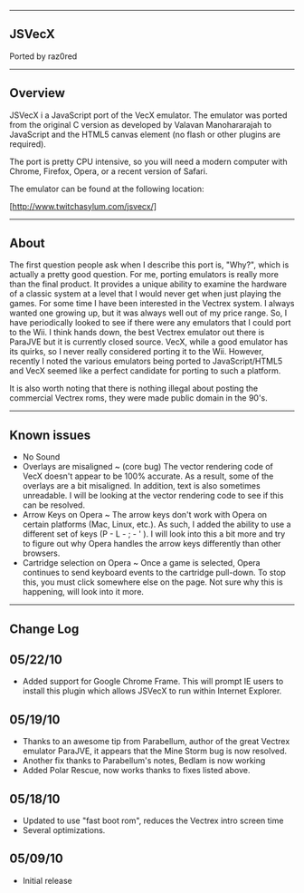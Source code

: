 --------------------------------------------
JSVecX
--------------------------------------------

Ported by raz0red

--------------------------------------------
Overview
--------------------------------------------

JSVecX i a JavaScript port of the VecX emulator. The emulator was ported from
the original C version as developed by Valavan Manohararajah to JavaScript
and the HTML5 canvas element (no flash or other plugins are required). 

The port is pretty CPU intensive, so you will need a modern computer with
Chrome, Firefox, Opera, or a recent version of Safari. 

The emulator can be found at the following location: 

[http://www.twitchasylum.com/jsvecx/] 

--------------------------------------------
About
--------------------------------------------

The first question people ask when I describe this port is, "Why?", which is
actually a pretty good question. For me, porting emulators is really more than
the final product. It provides a unique ability to examine the hardware of a
classic system at a level that I would never get when just playing the games.
For some time I have been interested in the Vectrex system. I always wanted
one growing up, but it was always well out of my price range. So, I have
periodically looked to see if there were any emulators that I could port to
the Wii. I think hands down, the best Vectrex emulator out there is ParaJVE
but it is currently closed source. VecX, while a good emulator has its quirks,
so I never really considered porting it to the Wii. However, recently I noted
the various emulators being ported to JavaScript/HTML5 and VecX seemed like a
perfect candidate for porting to such a platform. 

It is also worth noting that there is nothing illegal about posting the
commercial Vectrex roms, they were made public domain in the 90's. 

--------------------------------------------
Known issues
--------------------------------------------

  * No Sound
  * Overlays are misaligned ~ (core bug) The vector rendering code of VecX
    doesn't appear to be 100% accurate. As a result, some of the overlays
    are a bit misaligned. In addition, text is also sometimes unreadable.
    I will be looking at the vector rendering code to see if this can be 
    resolved. 
  * Arrow Keys on Opera ~ The arrow keys don't work with Opera on certain
    platforms (Mac, Linux, etc.). As such, I added the ability to use a
    different set of keys (P - L - ; - ' ). I will look into this a bit more
    and try to figure out why Opera handles the arrow keys differently than
    other browsers. 
  * Cartridge selection on Opera ~ Once a game is selected, Opera continues
    to send keyboard events to the cartridge pull-down. To stop this, you must
    click somewhere else on the page. Not sure why this is happening, will look
    into it more. 

--------------------------------------------
Change Log
--------------------------------------------

05/22/10 
-------------------
 - Added support for Google Chrome Frame. This will prompt IE users to install
   this plugin which allows JSVecX to run within Internet Explorer. 

05/19/10 
-------------------
 - Thanks to an awesome tip from Parabellum, author of the great Vectrex
   emulator ParaJVE, it appears that the Mine Storm bug is now resolved. 
 - Another fix thanks to Parabellum's notes, Bedlam is now working
 - Added Polar Rescue, now works thanks to fixes listed above. 

05/18/10 
-------------------
 - Updated to use "fast boot rom", reduces the Vectrex intro screen time
 - Several optimizations. 
 
05/09/10 
-------------------
 - Initial release

